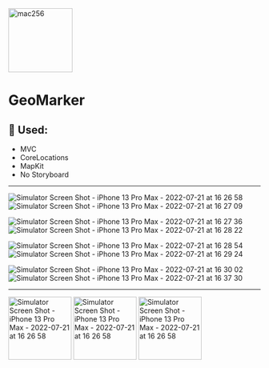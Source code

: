 
<img width="128" alt="mac256" src="https://user-images.githubusercontent.com/100344157/180216307-db5d5d87-beca-4950-a874-1bd1bedd292d.png">


# GeoMarker

## 📌 Used:
 - MVC
 - CoreLocations
 - MapKit
 - No Storyboard
 
 ---
 ![Simulator Screen Shot - iPhone 13 Pro Max - 2022-07-21 at 16 26 58](https://user-images.githubusercontent.com/100344157/180214580-992565c4-f325-440a-a44b-73ce9aac2866.png)
![Simulator Screen Shot - iPhone 13 Pro Max - 2022-07-21 at 16 27 09](https://user-images.githubusercontent.com/100344157/180214595-a96b548c-d541-4232-a32c-8409f5aeee94.png)


![Simulator Screen Shot - iPhone 13 Pro Max - 2022-07-21 at 16 27 36](https://user-images.githubusercontent.com/100344157/180214628-34239341-15d8-423a-b0e8-517ffc495719.png)
![Simulator Screen Shot - iPhone 13 Pro Max - 2022-07-21 at 16 28 22](https://user-images.githubusercontent.com/100344157/180214639-aae4cc3f-b38a-4fd0-bdca-43c5d57ca77e.png)


![Simulator Screen Shot - iPhone 13 Pro Max - 2022-07-21 at 16 28 54](https://user-images.githubusercontent.com/100344157/180214729-4b19f770-a387-4143-a445-955d6128f711.png)
![Simulator Screen Shot - iPhone 13 Pro Max - 2022-07-21 at 16 29 24](https://user-images.githubusercontent.com/100344157/180214745-488199b6-170a-4068-be66-dd358015a49c.png)


![Simulator Screen Shot - iPhone 13 Pro Max - 2022-07-21 at 16 30 02](https://user-images.githubusercontent.com/100344157/180214774-aa8d016a-4764-49ff-b41a-9d6b276e5cb6.png)
![Simulator Screen Shot - iPhone 13 Pro Max - 2022-07-21 at 16 37 30](https://user-images.githubusercontent.com/100344157/180215119-bace3f51-160d-43d6-b17c-0285596325d3.png)


---
<img width="126" alt="Simulator Screen Shot - iPhone 13 Pro Max - 2022-07-21 at 16 26 58" src="https://user-images.githubusercontent.com/100344157/182638336-8526334f-01a2-44d9-96bc-2adfca207ec4.png">  <img width="126" alt="Simulator Screen Shot - iPhone 13 Pro Max - 2022-07-21 at 16 26 58" src="https://user-images.githubusercontent.com/100344157/182638371-a79c2b2c-c461-4c67-9433-5b033b97a312.png">  <img width="126" alt="Simulator Screen Shot - iPhone 13 Pro Max - 2022-07-21 at 16 26 58" src="https://user-images.githubusercontent.com/100344157/182638392-a545ee5a-2488-4146-815b-7e519590f135.png">


